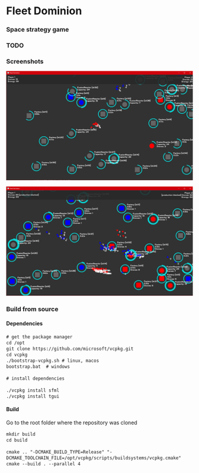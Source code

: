 # Fleet Dominion

### Space strategy game

### TODO


### Screenshots

![Screenshot1](docs/images/screenshot_007.png)


![Screenshot2](docs/images/screenshot_010.png)

### Build from source


#### Dependencies

```
# get the package manager
cd /opt
git clone https://github.com/microsoft/vcpkg.git
cd vcpkg
./bootstrap-vcpkg.sh # linux, macos
bootstrap.bat  # windows

# install dependencies

./vcpkg install sfml
./vcpkg install tgui

```

#### Build

Go to the root folder where the repository was cloned

```
mkdir build
cd build

cmake .. "-DCMAKE_BUILD_TYPE=Release" "-DCMAKE_TOOLCHAIN_FILE=/opt/vcpkg/scripts/buildsystems/vcpkg.cmake"
cmake --build . --parallel 4
```